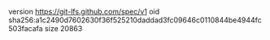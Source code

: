version https://git-lfs.github.com/spec/v1
oid sha256:a1c2490d7602630f36f525210daddad3fc09646c0110844be4944fc503facafa
size 20863

